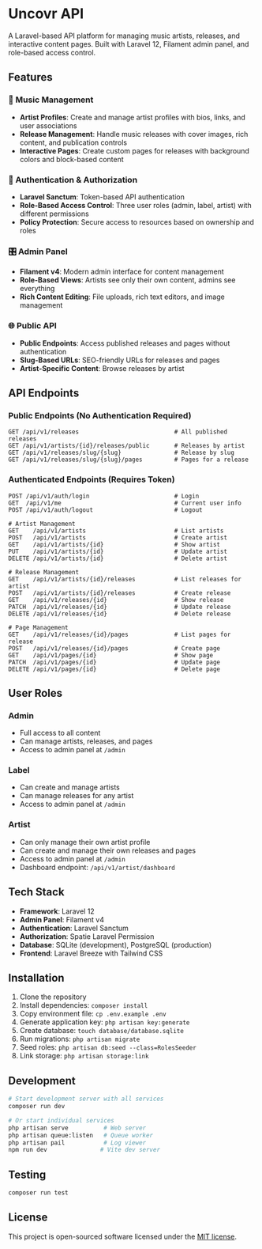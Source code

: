 # Uncovr API

A Laravel-based API platform for managing music artists, releases, and interactive content pages. Built with Laravel 12, Filament admin panel, and role-based access control.

## Features

### 🎵 Music Management
- **Artist Profiles**: Create and manage artist profiles with bios, links, and user associations
- **Release Management**: Handle music releases with cover images, rich content, and publication controls
- **Interactive Pages**: Create custom pages for releases with background colors and block-based content

### 🔐 Authentication & Authorization
- **Laravel Sanctum**: Token-based API authentication
- **Role-Based Access Control**: Three user roles (admin, label, artist) with different permissions
- **Policy Protection**: Secure access to resources based on ownership and roles

### 🎛️ Admin Panel
- **Filament v4**: Modern admin interface for content management
- **Role-Based Views**: Artists see only their own content, admins see everything
- **Rich Content Editing**: File uploads, rich text editors, and image management

### 🌐 Public API
- **Public Endpoints**: Access published releases and pages without authentication
- **Slug-Based URLs**: SEO-friendly URLs for releases and pages
- **Artist-Specific Content**: Browse releases by artist

## API Endpoints

### Public Endpoints (No Authentication Required)
```
GET /api/v1/releases                           # All published releases
GET /api/v1/artists/{id}/releases/public       # Releases by artist
GET /api/v1/releases/slug/{slug}               # Release by slug
GET /api/v1/releases/slug/{slug}/pages         # Pages for a release
```

### Authenticated Endpoints (Requires Token)
```
POST /api/v1/auth/login                        # Login
GET  /api/v1/me                                # Current user info
POST /api/v1/auth/logout                       # Logout

# Artist Management
GET    /api/v1/artists                         # List artists
POST   /api/v1/artists                         # Create artist
GET    /api/v1/artists/{id}                    # Show artist
PUT    /api/v1/artists/{id}                    # Update artist
DELETE /api/v1/artists/{id}                    # Delete artist

# Release Management
GET    /api/v1/artists/{id}/releases           # List releases for artist
POST   /api/v1/artists/{id}/releases           # Create release
GET    /api/v1/releases/{id}                   # Show release
PATCH  /api/v1/releases/{id}                   # Update release
DELETE /api/v1/releases/{id}                   # Delete release

# Page Management
GET    /api/v1/releases/{id}/pages             # List pages for release
POST   /api/v1/releases/{id}/pages             # Create page
GET    /api/v1/pages/{id}                      # Show page
PATCH  /api/v1/pages/{id}                      # Update page
DELETE /api/v1/pages/{id}                      # Delete page
```

## User Roles

### Admin
- Full access to all content
- Can manage artists, releases, and pages
- Access to admin panel at `/admin`

### Label
- Can create and manage artists
- Can manage releases for any artist
- Access to admin panel at `/admin`

### Artist
- Can only manage their own artist profile
- Can create and manage their own releases and pages
- Access to admin panel at `/admin`
- Dashboard endpoint: `/api/v1/artist/dashboard`

## Tech Stack

- **Framework**: Laravel 12
- **Admin Panel**: Filament v4
- **Authentication**: Laravel Sanctum
- **Authorization**: Spatie Laravel Permission
- **Database**: SQLite (development), PostgreSQL (production)
- **Frontend**: Laravel Breeze with Tailwind CSS

## Installation

1. Clone the repository
2. Install dependencies: `composer install`
3. Copy environment file: `cp .env.example .env`
4. Generate application key: `php artisan key:generate`
5. Create database: `touch database/database.sqlite`
6. Run migrations: `php artisan migrate`
7. Seed roles: `php artisan db:seed --class=RolesSeeder`
8. Link storage: `php artisan storage:link`

## Development

```bash
# Start development server with all services
composer run dev

# Or start individual services
php artisan serve          # Web server
php artisan queue:listen   # Queue worker
php artisan pail           # Log viewer
npm run dev               # Vite dev server
```

## Testing

```bash
composer run test
```

## License

This project is open-sourced software licensed under the [MIT license](https://opensource.org/licenses/MIT).
